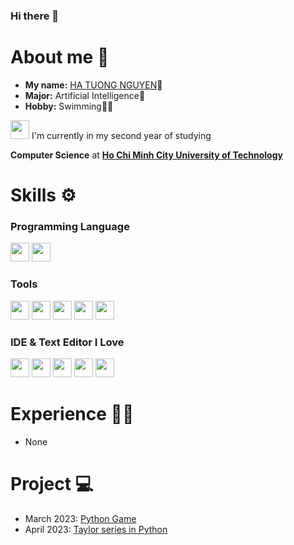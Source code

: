 ### Hi there 👋

# About me 🐼
  - **My name:** [HA TUONG NGUYEN](https://www.facebook.com/HaTuongNguyenkute)👋
  - **Major:** Artificial Intelligence🧠
  - **Hobby:** Swimming🏊‍♂️
  <p align="left">
    <code><img height="30" src="https://github.com/nguyenpanda/nguyenpanda/blob/main/01_logobachkhoatoi.png"></code>
    I'm currently in my second year of studying
  </p>
  <p><strong>Computer Science</strong> at <a href="https://oisp.hcmut.edu.vn/"><strong>Ho Chi Minh City University of Technology</strong></a></p>
  <!-- <code><img height="30" src="https://github.com/nguyenpanda/nguyenpanda/blob/main/Queensland.png"></code> <!--  Queensland -->

# Skills ⚙️
### Programming Language
  <code><img height="30" src="https://github.com/nguyenpanda/nguyenpanda/blob/main/icons8-python-240.png"></code> <!-- Python 2 -->
  <code><img height="30" src="https://github.com/nguyenpanda/nguyenpanda/blob/main/icons8-c-240.png"></code> <!-- C++ -->
  <!-- <code><img height="30" src="https://github.com/nguyenpanda/nguyenpanda/blob/main/Python.logo.png"></code> Python 1 -->

### Tools
  <code><img height="30" src="https://github.com/nguyenpanda/nguyenpanda/blob/main/icons8-numpy-480.png"></code> <!-- Numpy -->
  <code><img height="30" src="https://github.com/nguyenpanda/nguyenpanda/blob/main/icons8-pandas-480.png"></code> <!-- Pandas -->
  <code><img height="30" src="https://github.com/nguyenpanda/nguyenpanda/blob/main/icons8-matlab-240.png"></code> <!-- MatLab -->
  <code><img height="30" src="https://github.com/nguyenpanda/nguyenpanda/blob/main/Arduino.icon.png"></code> <!-- Arduino -->
  <code><img height="30" src="https://github.com/nguyenpanda/nguyenpanda/blob/main/icons8-latex-240.png"></code> <!-- LaTex -->

### IDE & Text Editor I Love
  <code><img height="30" src="https://github.com/nguyenpanda/nguyenpanda/blob/main/PyCharm.icon.png"></code> <!-- PyCharm -->
  <code><img height="30" src="https://github.com/nguyenpanda/nguyenpanda/blob/main/icons8-xcode-480.png"></code> <!-- Xcode -->
  <code><img height="30" src="https://github.com/nguyenpanda/nguyenpanda/blob/main/Clion.icon.png"></code> <!-- CLion -->
  <code><img height="30" src="https://github.com/nguyenpanda/nguyenpanda/blob/main/icons8-visual-studio-code-2019-480.png"></code> <!-- VSC -->
  <code><img height="30" src="https://github.com/nguyenpanda/nguyenpanda/blob/main/icons8-sublime-text-480.png"></code> <!-- Sublime Text -->

# Experience 👨‍💻
  - None

# Project 💻
  - March 2023: [Python Game](https://github.com/nguyenpanda/Python-Game.git)
  - April 2023: [Taylor series in Python](https://github.com/nguyenpanda/Taylor-Series)
